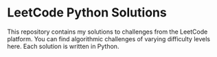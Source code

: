 # LeetCode Python Solutions
This repository contains my solutions to challenges from the LeetCode platform. You can find algorithmic challenges of varying difficulty levels here. Each solution is written in Python.